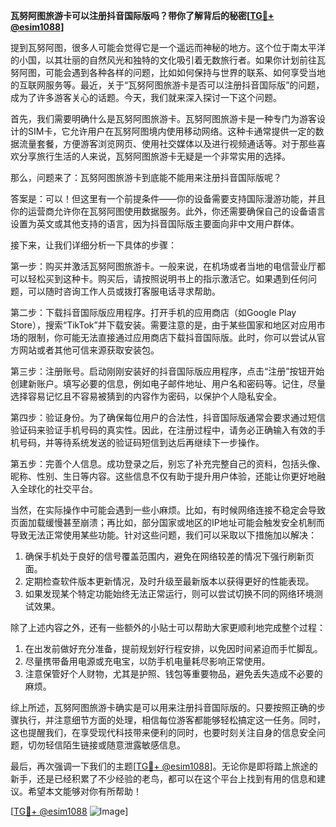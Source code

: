 **瓦努阿图旅游卡可以注册抖音国际版吗？带你了解背后的秘密[[TG💪+ @esim1088](https://t.me/s/esim1088)]**

提到瓦努阿图，很多人可能会觉得它是一个遥远而神秘的地方。这个位于南太平洋的小国，以其壮丽的自然风光和独特的文化吸引着无数旅行者。如果你计划前往瓦努阿图，可能会遇到各种各样的问题，比如如何保持与世界的联系、如何享受当地的互联网服务等。最近，关于“瓦努阿图旅游卡是否可以注册抖音国际版”的问题，成为了许多游客关心的话题。今天，我们就来深入探讨一下这个问题。

首先，我们需要明确什么是瓦努阿图旅游卡。瓦努阿图旅游卡是一种专门为游客设计的SIM卡，它允许用户在瓦努阿图境内使用移动网络。这种卡通常提供一定的数据流量套餐，方便游客浏览网页、使用社交媒体以及进行视频通话等。对于那些喜欢分享旅行生活的人来说，瓦努阿图旅游卡无疑是一个非常实用的选择。

那么，问题来了：瓦努阿图旅游卡到底能不能用来注册抖音国际版呢？

答案是：可以！但这里有一个前提条件——你的设备需要支持国际漫游功能，并且你的运营商允许你在瓦努阿图使用数据服务。此外，你还需要确保自己的设备语言设置为英文或其他支持的语言，因为抖音国际版主要面向非中文用户群体。

接下来，让我们详细分析一下具体的步骤：

第一步：购买并激活瓦努阿图旅游卡。一般来说，在机场或者当地的电信营业厅都可以轻松买到这种卡。购买后，请按照说明书上的指示激活它。如果遇到任何问题，可以随时咨询工作人员或拨打客服电话寻求帮助。

第二步：下载抖音国际版应用程序。打开手机的应用商店（如Google Play Store），搜索“TikTok”并下载安装。需要注意的是，由于某些国家和地区对应用市场的限制，你可能无法直接通过应用商店下载抖音国际版。此时，你可以尝试从官方网站或者其他可信来源获取安装包。

第三步：注册账号。启动刚刚安装好的抖音国际版应用程序，点击“注册”按钮开始创建新账户。填写必要的信息，例如电子邮件地址、用户名和密码等。记住，尽量选择容易记忆且不容易被猜到的内容作为密码，以保护个人隐私安全。

第四步：验证身份。为了确保每位用户的合法性，抖音国际版通常会要求通过短信验证码来验证手机号码的真实性。因此，在注册过程中，请务必正确输入有效的手机号码，并等待系统发送的验证码短信到达后再继续下一步操作。

第五步：完善个人信息。成功登录之后，别忘了补充完整自己的资料，包括头像、昵称、性别、生日等内容。这些信息不仅有助于提升用户体验，还能让你更好地融入全球化的社交平台。

当然，在实际操作中可能会遇到一些小麻烦。比如，有时候网络连接不稳定会导致页面加载缓慢甚至崩溃；再比如，部分国家或地区的IP地址可能会触发安全机制而导致无法正常使用某些功能。针对这些问题，我们可以采取以下措施加以解决：

1. 确保手机处于良好的信号覆盖范围内，避免在网络较差的情况下强行刷新页面。
2. 定期检查软件版本更新情况，及时升级至最新版本以获得更好的性能表现。
3. 如果发现某个特定功能始终无法正常运行，则可以尝试切换不同的网络环境测试效果。

除了上述内容之外，还有一些额外的小贴士可以帮助大家更顺利地完成整个过程：

1. 在出发前做好充分准备，提前规划好行程安排，以免因时间紧迫而手忙脚乱。
2. 尽量携带备用电源或充电宝，以防手机电量耗尽影响正常使用。
3. 注意保管好个人财物，尤其是护照、钱包等重要物品，避免丢失造成不必要的麻烦。

综上所述，瓦努阿图旅游卡确实是可以用来注册抖音国际版的。只要按照正确的步骤执行，并注意细节方面的处理，相信每位游客都能够轻松搞定这一任务。同时，这也提醒我们，在享受现代科技带来便利的同时，也要时刻关注自身的信息安全问题，切勿轻信陌生链接或随意泄露敏感信息。

最后，再次强调一下我们的主题[[TG💪+ @esim1088](https://t.me/s/esim1088)]。无论你是即将踏上旅途的新手，还是已经积累了不少经验的老鸟，都可以在这个平台上找到有用的信息和建议。希望本文能够对你有所帮助！

[[TG💪+ @esim1088](https://t.me/s/esim1088) ![Image](https://i.postimg.cc/4NQfJmqS/Snipaste-2025-05-13-00-14-12.png)]